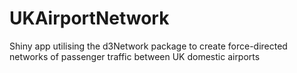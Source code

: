 # UKAirportNetwork
Shiny app utilising the d3Network package to create force-directed networks of passenger traffic between UK domestic airports
